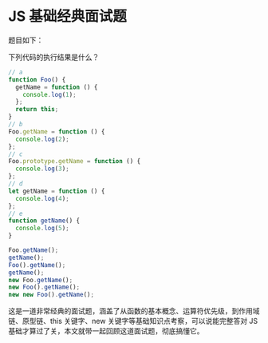 # JS 基础经典面试题

题目如下：

下列代码的执行结果是什么？

```js
// a
function Foo() {
  getName = function () {
    console.log(1);
  };
  return this;
}
// b
Foo.getName = function () {
  console.log(2);
};
// c
Foo.prototype.getName = function () {
  console.log(3);
};
// d
let getName = function () {
  console.log(4);
};
// e
function getName() {
  console.log(5);
}

Foo.getName();
getName();
Foo().getName();
getName();
new Foo.getName();
new Foo().getName();
new new Foo().getName();
```

这是一道非常经典的面试题，涵盖了从函数的基本概念、运算符优先级，到作用域链、原型链、this 关键字、new 关键字等基础知识点考察，可以说能完整答对 JS 基础才算过了关，本文就带一起回顾这道面试题，彻底搞懂它。
